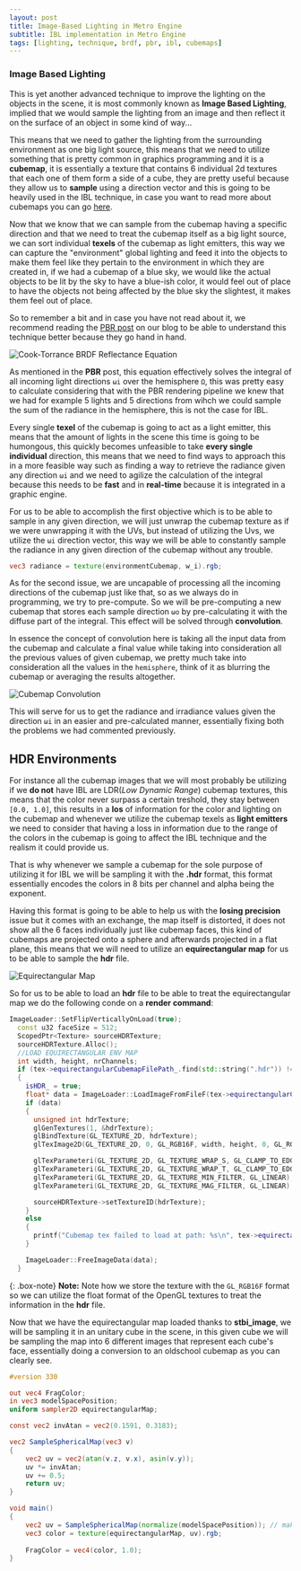 ```yaml
---
layout: post
title: Image-Based Lighting in Metro Engine
subtitle: IBL implementation in Metro Engine
tags: [lighting, technique, brdf, pbr, ibl, cubemaps]
---
```


### Image Based Lighting

This is yet another advanced technique to improve the lighting on the objects in the scene, it is most commonly known as **Image Based Lighting**, implied that we would sample the lighting from an image and then reflect it on the surface of an object in some kind of way...

  This means that we need to gather the lighting from the surrounding environment as one big light source, this means that we need to utilize something that is pretty common in graphics programming and it is a **cubemap**, it is essentially a texture that contains 6 individual 2d textures that each one of them form a side of a cube, they are pretty useful because they allow us to **sample** using a direction vector and this is going to be heavily used in the IBL technique, in case you want to read more about cubemaps you can go [here](https://learnopengl.com/Advanced-OpenGL/Cubemaps).
  
  Now that we know that we can sample from the cubemap having a specific direction and that we need to treat the cubemap itself as a big light source, we can sort individual **texels** of the cubemap as light emitters, this way we can capture the "environment" global lighting and feed it into the objects to make them feel like they pertain to the environment in which they are created in, if we had a cubemap of a blue sky, we would like the actual objects to be lit by the sky to have a blue-ish color, it would feel out of place to have the objects not being affected by the blue sky the slightest, it makes them feel out of place.
  
  So to remember a bit and in case you have not read about it, we recommend reading the [PBR post](https://metro-engine.github.io/2021-05-03-PBR_in_Metro_Engine/)  on our blog to be able to understand this technique better because they go hand in hand.
  
  ![Cook-Torrance BRDF Reflectance Equation](https://user-images.githubusercontent.com/48097484/119504743-8dea6b00-bd6c-11eb-82c8-040ebb01d4ac.png)

 As mentioned in the **PBR** post, this equation effectively solves the integral of all incoming light directions `ωi` over the hemisphere `Ω`, this was pretty easy to calculate considering that with the PBR rendering pipeline we knew that we had for example 5 lights and 5 directions from wihch we could sample the sum of the radiance in the hemisphere, this is not the case for IBL.
 
 Every single **texel** of the cubemap is going to act as a light emitter, this means that the amount of lights in the scene this time is going to be humongous, this quickly becomes unfeasible to take **every single individual** direction, this means that we need to find ways to approach this in a more feasible way such as finding a way to retrieve the radiance given any direction `ωi` and we need to agilize the calculation of the integral because this needs to be **fast** and in **real-time** because it is integrated in a graphic engine.
 
 For us to be able to accomplish the first objective which is to be able to sample in any given direction, we will just unwrap the cubemap texture as if we were unwrapping it with the UVs, but instead of utilizing the Uvs, we utilize the `ωi` direction vector, this way we will be able to constantly sample the radiance in any given direction of the cubemap without any trouble.
 
```glsl
vec3 radiance = texture(environmentCubemap, w_i).rgb;
```
 
 As for the second issue, we are uncapable of processing all the incoming directions of the cubemap just like that, so as we always do in programming, we try to pre-compute. So we will be pre-computing a new cubemap that stores each sample direction `ωo` by pre-calculating it with the diffuse part of the integral. This effect will be solved through **convolution**.
 
 In essence the concept of convolution here is taking all the input data from the cubemap and calculate a final value while taking into consideration all the previous values of given cubemap, we pretty much take into consideration all the values in the `hemisphere`, think of it as blurring the cubemap or averaging the results altogether.
 
 ![Cubemap Convolution](https://user-images.githubusercontent.com/48097484/119525799-1bcf5180-bd7f-11eb-99d0-1a14539abc4b.png)

 This will serve for us to get the radiance and irradiance values given the direction `ωi` in an easier and pre-calculated manner, essentially fixing both the problems we had commented previously.
 
## HDR Environments

For instance all the cubemap images that we will most probably be utilizing if we **do not** have IBL are LDR(_Low Dynamic Range_) cubemap textures, this means that the color never surpass a certain treshold, they stay between `[0.0, 1.0]`, this results in a **los** of information for the color and lighting on the cubemap and whenever we utilize the cubemap texels as **light emitters** we need to consider that having a loss in information due to the range of the colors in the cubemap is going to affect the IBL technique and the realism it could provide us.

That is why whenever we sample a cubemap for the sole purpose of utilizing it for IBL we will be sampling it with the **.hdr** format, this format essentially encodes the colors in 8 bits per channel and alpha being the exponent.

Having this format is going to be able to help us with the **losing precision** issue but it comes with an exchange, the map itself is distorted, it does not show all the 6 faces individually just like cubemap faces, this kind of cubemaps are projected onto a sphere and afterwards projected in a flat plane, this means that we will need to utilize an **equirectangular map** for us to be able to sample the **hdr** file.

![Equirectangular Map](https://user-images.githubusercontent.com/48097484/119527520-ae242500-bd80-11eb-835f-7c68240616d6.png)

So for us to be able to load an **hdr** file to be able to treat the equirectangular map we do the following conde on a **render command**:

```cpp
ImageLoader::SetFlipVerticallyOnLoad(true);
  const u32 faceSize = 512;
  ScopedPtr<Texture> sourceHDRTexture;
  sourceHDRTexture.Alloc();
  //LOAD EQUIRECTANGULAR ENV MAP
  int width, height, nrChannels;
  if (tex->equirectangularCubemapFilePath_.find(std::string(".hdr")) != std::string::npos)
  {
    isHDR_ = true;
    float* data = ImageLoader::LoadImageFromFileF(tex->equirectangularCubemapFilePath_.c_str(), &width, &height, &nrChannels, 0);
    if (data)
    {
      unsigned int hdrTexture;
      glGenTextures(1, &hdrTexture);
      glBindTexture(GL_TEXTURE_2D, hdrTexture);
      glTexImage2D(GL_TEXTURE_2D, 0, GL_RGB16F, width, height, 0, GL_RGB, GL_FLOAT, data);

      glTexParameteri(GL_TEXTURE_2D, GL_TEXTURE_WRAP_S, GL_CLAMP_TO_EDGE);
      glTexParameteri(GL_TEXTURE_2D, GL_TEXTURE_WRAP_T, GL_CLAMP_TO_EDGE);
      glTexParameteri(GL_TEXTURE_2D, GL_TEXTURE_MIN_FILTER, GL_LINEAR);
      glTexParameteri(GL_TEXTURE_2D, GL_TEXTURE_MAG_FILTER, GL_LINEAR);

      sourceHDRTexture->setTextureID(hdrTexture);
    }
    else
    {
      printf("Cubemap tex failed to load at path: %s\n", tex->equirectangularCubemapFilePath_.c_str());
    }

    ImageLoader::FreeImageData(data);
  }
```

{: .box-note}
**Note:** Note how we store the texture with the `GL_RGB16F` format so we can utilize the float format of the OpenGL textures to treat the information in the **hdr** file.

Now that we have the equirectangular map loaded thanks to **stbi_image**, we will be sampling it in an unitary cube in the scene, in this given cube we will be sampling the map into 6 different images that represent each cube's face, essentially doing a conversion to an oldschool cubemap as you can clearly see.

```glsl
#version 330

out vec4 FragColor;
in vec3 modelSpacePosition;
uniform sampler2D equirectangularMap;

const vec2 invAtan = vec2(0.1591, 0.3183);

vec2 SampleSphericalMap(vec3 v)
{
    vec2 uv = vec2(atan(v.z, v.x), asin(v.y));
    uv *= invAtan;
    uv += 0.5;
    return uv;
}

void main()
{		
    vec2 uv = SampleSphericalMap(normalize(modelSpacePosition)); // make sure to normalize localPos
    vec3 color = texture(equirectangularMap, uv).rgb;
    
    FragColor = vec4(color, 1.0);
}
```

  

